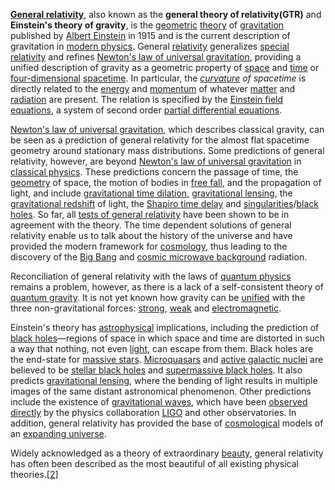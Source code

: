 [**General relativity**](https://en.wikipedia.org/wiki/General_relativity), also known as the **general theory of relativity(GTR)** and **Einstein's theory of gravity**, is the [geometric](https://en.wikipedia.org/wiki/Differential_geometry "Differential geometry") [theory](https://en.wikipedia.org/wiki/Scientific_theory "Scientific theory") of [gravitation](https://en.wikipedia.org/wiki/Gravitation "Gravitation") published by [Albert Einstein](https://en.wikipedia.org/wiki/Albert_Einstein "Albert Einstein") in 1915 and is the current description of gravitation in [modern physics](https://en.wikipedia.org/wiki/Modern_physics "Modern physics"). General [relativity](https://en.wikipedia.org/wiki/Theory_of_relativity "Theory of relativity") generalizes [special relativity](https://en.wikipedia.org/wiki/Special_relativity "Special relativity") and refines [Newton's law of universal gravitation](https://en.wikipedia.org/wiki/Newton%27s_law_of_universal_gravitation "Newton's law of universal gravitation"), providing a unified description of gravity as a geometric property of [space](https://en.wikipedia.org/wiki/Space "Space") and [time](https://en.wikipedia.org/wiki/Time_in_physics "Time in physics") or [four-dimensional](https://en.wikipedia.org/wiki/Four-dimensional_space "Four-dimensional space") [spacetime](https://en.wikipedia.org/wiki/Spacetime "Spacetime"). In particular, the _[curvature](https://en.wikipedia.org/wiki/Curvature "Curvature") of spacetime_ is directly related to the [energy](https://en.wikipedia.org/wiki/Energy "Energy") and [momentum](https://en.wikipedia.org/wiki/Momentum "Momentum") of whatever [matter](https://en.wikipedia.org/wiki/Matter "Matter") and [radiation](https://en.wikipedia.org/wiki/Radiation "Radiation") are present. The relation is specified by the [Einstein field equations](https://en.wikipedia.org/wiki/Einstein_field_equations "Einstein field equations"), a system of second order [partial differential equations](https://en.wikipedia.org/wiki/Partial_differential_equation "Partial differential equation").

[Newton's law of universal gravitation](https://en.wikipedia.org/wiki/Newton%27s_law_of_universal_gravitation "Newton's law of universal gravitation"), which describes classical gravity, can be seen as a prediction of general relativity for the almost flat spacetime geometry around stationary mass distributions. Some predictions of general relativity, however, are beyond [Newton's law of universal gravitation](https://en.wikipedia.org/wiki/Newton%27s_law_of_universal_gravitation "Newton's law of universal gravitation") in [classical physics](https://en.wikipedia.org/wiki/Classical_physics "Classical physics"). These predictions concern the passage of time, the [geometry](https://en.wikipedia.org/wiki/Geometry "Geometry") of space, the motion of bodies in [free fall](https://en.wikipedia.org/wiki/Free_fall "Free fall"), and the propagation of light, and include [gravitational time dilation](https://en.wikipedia.org/wiki/Gravitational_time_dilation "Gravitational time dilation"), [gravitational lensing](https://en.wikipedia.org/wiki/Gravitational_lens "Gravitational lens"), the [gravitational redshift](https://en.wikipedia.org/wiki/Gravitational_redshift "Gravitational redshift") of light, the [Shapiro time delay](https://en.wikipedia.org/wiki/Shapiro_time_delay "Shapiro time delay") and [singularities](https://en.wikipedia.org/wiki/Gravitational_singularity "Gravitational singularity")/[black holes](https://en.wikipedia.org/wiki/Black_holes "Black holes"). So far, all [tests of general relativity](https://en.wikipedia.org/wiki/Tests_of_general_relativity "Tests of general relativity") have been shown to be in agreement with the theory. The time dependent solutions of general relativity enable us to talk about the history of the universe and have provided the modern framework for [cosmology](https://en.wikipedia.org/wiki/Cosmology "Cosmology"), thus leading to the discovery of the [Big Bang](https://en.wikipedia.org/wiki/Big_Bang "Big Bang") and [cosmic microwave background](https://en.wikipedia.org/wiki/Cosmic_microwave_background "Cosmic microwave background") radiation. 

Reconciliation of general relativity with the laws of [quantum physics](https://en.wikipedia.org/wiki/Quantum_mechanics "Quantum mechanics") remains a problem, however, as there is a lack of a self-consistent theory of [quantum gravity](https://en.wikipedia.org/wiki/Quantum_gravity "Quantum gravity"). It is not yet known how gravity can be [unified](https://en.wikipedia.org/wiki/Theory_of_everything "Theory of everything") with the three non-gravitational forces: [strong](https://en.wikipedia.org/wiki/Strong_interaction "Strong interaction"), [weak](https://en.wikipedia.org/wiki/Weak_interaction "Weak interaction") and [electromagnetic](https://en.wikipedia.org/wiki/Electromagnetism "Electromagnetism").

Einstein's theory has [astrophysical](https://en.wikipedia.org/wiki/Astrophysical "Astrophysical") implications, including the prediction of [black holes](https://en.wikipedia.org/wiki/Black_holes "Black holes")—regions of space in which space and time are distorted in such a way that nothing, not even [light](https://en.wikipedia.org/wiki/Photon "Photon"), can escape from them. Black holes are the end-state for [massive stars](https://en.wikipedia.org/wiki/Massive_star "Massive star"). [Microquasars](https://en.wikipedia.org/wiki/Microquasar "Microquasar") and [active galactic nuclei](https://en.wikipedia.org/wiki/Active_galactic_nucleus "Active galactic nucleus") are believed to be [stellar black holes](https://en.wikipedia.org/wiki/Stellar_black_hole "Stellar black hole") and [supermassive black holes](https://en.wikipedia.org/wiki/Supermassive_black_hole "Supermassive black hole"). It also predicts [gravitational lensing](https://en.wikipedia.org/wiki/Gravitational_lensing "Gravitational lensing"), where the bending of light results in multiple images of the same distant astronomical phenomenon. Other predictions include the existence of [gravitational waves](https://en.wikipedia.org/wiki/Gravitational_wave "Gravitational wave"), which have been [observed directly](https://en.wikipedia.org/wiki/List_of_gravitational_wave_observations "List of gravitational wave observations") by the physics collaboration [LIGO](https://en.wikipedia.org/wiki/LIGO "LIGO") and other observatories. In addition, general relativity has provided the base of [cosmological](https://en.wikipedia.org/wiki/Physical_cosmology "Physical cosmology") models of an [expanding universe](https://en.wikipedia.org/wiki/Metric_expansion_of_space "Metric expansion of space").

Widely acknowledged as a theory of extraordinary [beauty](https://en.wikipedia.org/wiki/Mathematical_beauty "Mathematical beauty"), general relativity has often been described as the most beautiful of all existing physical theories.\[[2](https://en.wikipedia.org/wiki/General_relativity#cite_note-:0-2)\]